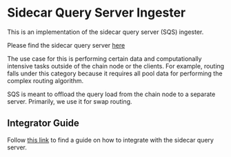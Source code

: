 # Sidecar Query Server Ingester

This is an implementation of the sidecar query server (SQS) ingester.

Please find the sidecar query server [here](https://github.com/osmosis-labs/sqs)

The use case for this is performing certain data and computationally intensive tasks outside of
the chain node or the clients. For example, routing falls under this category because it requires
all pool data for performing the complex routing algorithm.

SQS is meant to offload the query load from the chain node to a separate server. Primarily, we use it for swap routing.

## Integrator Guide

Follow [this link](https://hackmd.io/@3DOBr1TJQ3mQAFDEO0BXgg/S1bsqPAr6) to find a guide on how to 
integrate with the sidecar query server.
